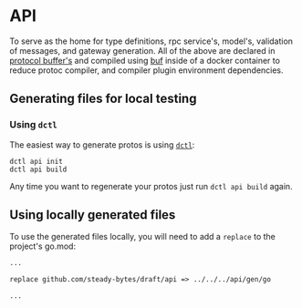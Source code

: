 # API
To serve as the home for type definitions, rpc service's, model's, validation of messages, and gateway generation.
All of the above are declared in [protocol buffer's]() and compiled using [buf]() inside of a docker container
to reduce protoc compiler, and compiler plugin environment dependencies.

## Generating files for local testing

### Using `dctl`

The easiest way to generate protos is using [`dctl`](../tools/dctl/):

```shell
dctl api init
dctl api build
```

Any time you want to regenerate your protos just run `dctl api build` again.

## Using locally generated files

To use the generated files locally, you will need to add a `replace` to the project's go.mod:

```go.mod
...

replace github.com/steady-bytes/draft/api => ../../../api/gen/go

...
```
